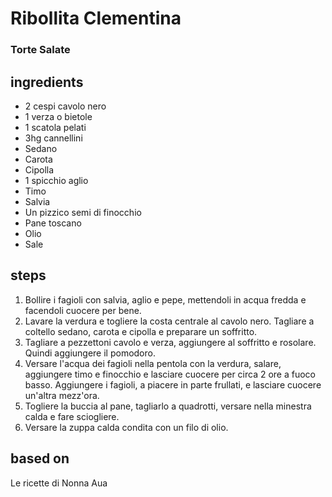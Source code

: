 



# Ribollita Clementina
  
### Torte Salate
## ingredients
  
* 2 cespi cavolo nero  
* 1 verza o bietole  
* 1 scatola pelati  
* 3hg cannellini   
* Sedano  
* Carota  
* Cipolla  
* 1 spicchio aglio  
* Timo  
* Salvia  
* Un pizzico semi di finocchio  
* Pane toscano  
* Olio  
* Sale
## steps
  
1. Bollire i fagioli con salvia, aglio e pepe, mettendoli in acqua fredda e facendoli cuocere per bene.  
1. Lavare la verdura e togliere la costa centrale al cavolo nero. Tagliare a coltello sedano, carota e cipolla e preparare un soffritto.   
1. Tagliare a pezzettoni cavolo e verza, aggiungere al soffritto e rosolare. Quindi aggiungere il pomodoro.  
1. Versare l'acqua dei fagioli nella pentola con la verdura, salare, aggiungere timo e finocchio e lasciare cuocere per circa 2 ore a fuoco basso. Aggiungere i fagioli, a piacere in parte frullati, e lasciare cuocere un'altra mezz'ora.  
1. Togliere la buccia al pane, tagliarlo a quadrotti, versare nella minestra calda e fare sciogliere.  
1. Versare la zuppa calda condita con un filo di olio.
## based on
  
Le ricette di Nonna Aua